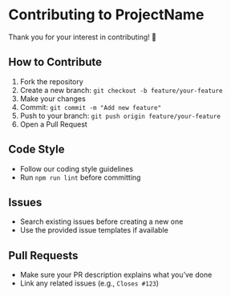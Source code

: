 # Contributing to ProjectName

Thank you for your interest in contributing! 🎉

## How to Contribute
1. Fork the repository
2. Create a new branch: `git checkout -b feature/your-feature`
3. Make your changes
4. Commit: `git commit -m "Add new feature"`
5. Push to your branch: `git push origin feature/your-feature`
6. Open a Pull Request

## Code Style
- Follow our coding style guidelines
- Run `npm run lint` before committing

## Issues
- Search existing issues before creating a new one
- Use the provided issue templates if available

## Pull Requests
- Make sure your PR description explains what you’ve done
- Link any related issues (e.g., `Closes #123`)
